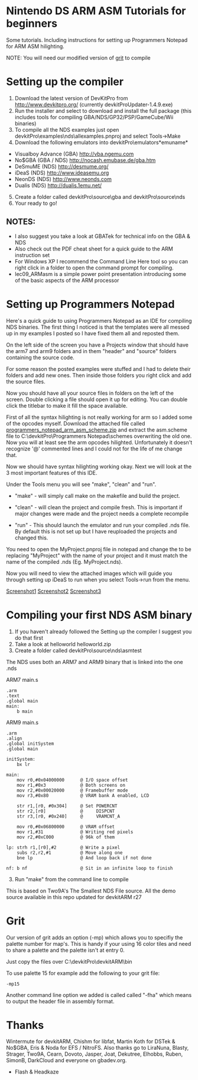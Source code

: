 # Nintendo DS ARM ASM Tutorials for beginners

Some tutorials. Including instructions for setting up Programmers Notepad for ARM ASM hilighting.

NOTE: You will need our modified version of [grit](tools/grit.zip) to compile

# Setting up the compiler

1. Download the latest version of DevKitPro from http://www.devkitpro.org/ (currently devkitProUpdater-1.4.9.exe)
2. Run the installer and select to download and install the full package (this includes tools for compiling GBA/NDS/GP32/PSP/GameCube/Wii binaries)
3. To compile all the NDS examples just open devkitPro\examples\nds\allexamples.pnproj and select Tools->Make
4. Download the following emulators into devkitPro\emulators\*emuname*

- Visualboy Advance (GBA) http://vba.ngemu.com
- No$GBA (GBA / NDS) http://nocash.emubase.de/gba.htm
- DeSmuME (NDS) http://desmume.org/
- iDeaS (NDS) http://www.ideasemu.org
- NeonDS (NDS) http://www.neonds.com
- Dualis (NDS) http://dualis.1emu.net/

5. Create a folder called devkitPro\source\gba and devkitPro\source\nds
6. Your ready to go!

## NOTES:

- I also suggest you take a look at GBATek for technical info on the GBA & NDS
- Also check out the PDF cheat sheet for a quick guide to the ARM instruction set
- For Windows XP I recommend the Command Line Here tool so you can right click in a folder to open the command prompt for compiling.
- lec09_ARMasm is a simple power point presentation introducing some of the basic aspects of the ARM processor

# Setting up Programmers Notepad

Here's a quick guide to using Programmers Notepad as an IDE for compiling NDS binaries. The first thing I noticed is that the templates were all messed up in my examples I posted so I have fixed them all and reposted them.

On the left side of the screen you have a Projects window that should have the arm7 and arm9 folders and in them "header" and "source" folders containing the source code.

For some reason the posted examples were stuffed and I had to delete their folders and add new ones. Then inside those folders you right click and add the source files.

Now you should have all your source files in folders on the left of the screen. Double clicking a file should open it up for editing. You can double click the titlebar to make it fill the space available.

First of all the syntax hilighting is not really working for arm so I added some of the opcodes myself. Download the attached file called [programmers_notepad_arm_asm_scheme.zip](tools/programmers_notepad_arm_asm_scheme.zip) and extract the asm.scheme file to C:\devkitPro\Programmers Notepad\schemes overwriting the old one. Now you will at least see the arm opcodes hilighted. Unfortunately it doesn't recognize '@' commented lines and I could not for the life of me change that.

Now we should have syntax hilighting working okay. Next we will look at the 3 most important features of this IDE.

Under the Tools menu you will see "make", "clean" and "run".

* "make" - will simply call make on the makefile and build the project.

* "clean" - will clean the project and compile fresh. This is important if major changes were made and the project needs a complete recompile

* "run" - This should launch the emulator and run your compiled .nds file. By default this is not set up but I have reuploaded the projects and changed this.

You need to open the MyProject.pnproj file in notepad and change the <Project name="template"> to be <Project name="MyProject"> replacing "MyProject" with the name of your project and it must match the name of the compiled .nds (Eg. MyProject.nds).

Now you will need to view the attached images which will guide you through setting up iDeaS to run when you select Tools->run from the menu.

[Screenshot1](images/PNote1.png)
[Screenshot2](images/PNote2.png)
[Screenshot3](images/PNote3.png)

# Compiling your first NDS ASM binary

1. If you haven't already followed the Setting up the compiler I suggest you do that first
2. Take a look at helloworld helloworld.zip
3. Create a folder called devkitPro\source\nds\asmtest

The NDS uses both an ARM7 and ARM9 binary that is linked into the one .nds

ARM7 main.s
```
.arm
.text
.global main
main:
    b main
```
ARM9 main.s
```
.arm
.align
.global initSystem
.global main

initSystem:
    bx lr

main:
    mov r0,#0x04000000      @ I/O space offset
    mov r1,#0x3             @ Both screens on
    mov r2,#0x00020000      @ Framebuffer mode
    mov r3,#0x80            @ VRAM bank A enabled, LCD
 
    str r1,[r0, #0x304]     @ Set POWERCNT
    str r2,[r0]             @     DISPCNT 
    str r3,[r0, #0x240]     @     VRAMCNT_A
 
    mov r0,#0x06800000      @ VRAM offset
    mov r1,#31              @ Writing red pixels
    mov r2,#0xC000          @ 96k of them
 
lp: strh r1,[r0],#2         @ Write a pixel
    subs r2,r2,#1           @ Move along one
    bne lp                  @ And loop back if not done

nf: b nf                    @ Sit in an infinite loop to finish
```

3. Run "make" from the command line to compile

This is based on Two9A's The Smallest NDS File source. All the demo source available in this repo updated for devkitARM r27

# Grit

Our version of grit adds an option (-mp) which allows you to specifiy the palette number for map's. This is handy if your using 16 color tiles and need to share a palette and the palette isn't at entry 0.

Just copy the files over C:\devkitPro\devkitARM\bin

To use palette 15 for example add the following to your grit file:

```
-mp15
```

Another command line option we added is called called "-fha" which means to output the header file in assembly format.

# Thanks

Wintermute for devkitARM, Chishm for libfat, Martin Koth for DSTek & No$GBA, Eris & Noda for EFS / NitroFS. Also thanks go to LiraNuna, Blasty, Strager, Two9A, Cearn, Dovoto, Jasper, Joat, Dekutree, Elhobbs, Ruben, SimonB, DarkCloud and everyone on gbadev.org.

- Flash & Headkaze
